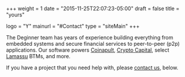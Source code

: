 +++
weight = 1
date = "2015-11-25T22:07:23-05:00"
draft = false
title = "yours"

logo = "Y"
mainurl = "#Contact"
type	= "siteMain"
+++

The Deginner team has years of experience building everything from embedded systems and secure financial services to peer-to-peer (p2p) applications. Our software powers [Coinapult](https://coinapult.com), [Crypto Capital](http://cryptocapital.co/), select [Lamassu](http://lamassu.is/) BTMs, and more.  

If you have a project that you need help with, please [contact us](#Contact), below.
